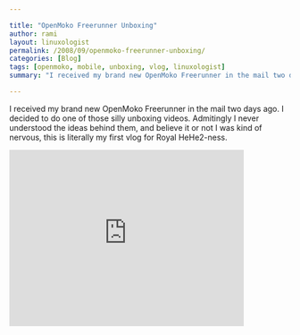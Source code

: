 ```yaml
---

title: "OpenMoko Freerunner Unboxing"
author: rami
layout: linuxologist
permalink: /2008/09/openmoko-freerunner-unboxing/
categories: [Blog]
tags: [openmoko, mobile, unboxing, vlog, linuxologist]
summary: "I received my brand new OpenMoko Freerunner in the mail two days ago. I decided to do one of those silly unboxing videos. Admitingly I never understood the ideas behind them, and believe it or not I was kind of nervous, this is literally my first vlog for Royal HeHe2-ness."

---
```


I received my brand new OpenMoko Freerunner in the mail two days ago. I decided to do one of those silly unboxing videos. Admitingly I never understood the ideas behind them, and believe it or not I was kind of nervous, this is literally my first vlog for Royal HeHe2-ness.
<iframe width="420" height="315" src="https://www.youtube.com/embed/u_2olIrbG7M" frameborder="0" allowfullscreen></iframe>
